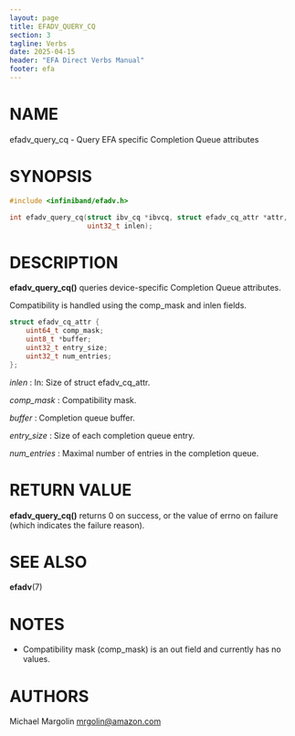 ```yaml
---
layout: page
title: EFADV_QUERY_CQ
section: 3
tagline: Verbs
date: 2025-04-15
header: "EFA Direct Verbs Manual"
footer: efa
---
```


# NAME

efadv_query_cq - Query EFA specific Completion Queue attributes

# SYNOPSIS

```c
#include <infiniband/efadv.h>

int efadv_query_cq(struct ibv_cq *ibvcq, struct efadv_cq_attr *attr,
                   uint32_t inlen);
```

# DESCRIPTION

**efadv_query_cq()** queries device-specific Completion Queue attributes.

Compatibility is handled using the comp_mask and inlen fields.

```c
struct efadv_cq_attr {
	uint64_t comp_mask;
	uint8_t *buffer;
	uint32_t entry_size;
	uint32_t num_entries;
};
```

*inlen*
:	In: Size of struct efadv_cq_attr.

*comp_mask*
:	Compatibility mask.

*buffer*
:	Completion queue buffer.

*entry_size*
:	Size of each completion queue entry.

*num_entries*
:	Maximal number of entries in the completion queue.

# RETURN VALUE

**efadv_query_cq()** returns 0 on success, or the value of errno on failure
(which indicates the failure reason).

# SEE ALSO

**efadv**(7)

# NOTES

* Compatibility mask (comp_mask) is an out field and currently has no values.

# AUTHORS

Michael Margolin <mrgolin@amazon.com>
